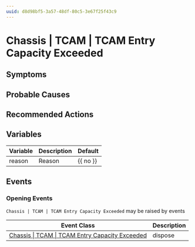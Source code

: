 ```yaml
---
uuid: d8d98bf5-3a57-48df-80c5-3e67f25f43c9
---
```

# Chassis | TCAM | TCAM Entry Capacity Exceeded

## Symptoms

## Probable Causes

## Recommended Actions

## Variables

| Variable | Description | Default  |
| -------- | ----------- | -------- |
| reason   | Reason      | {{ no }} |

## Events

### Opening Events
`Chassis | TCAM | TCAM Entry Capacity Exceeded` may be raised by events

| Event Class                                                                                                                   | Description |
| ----------------------------------------------------------------------------------------------------------------------------- | ----------- |
| [Chassis \| TCAM \| TCAM Entry Capacity Exceeded](ref://event-classes-reference/chassis/tcam/tcam-entry-capacity-exceeded.md) | dispose     |

